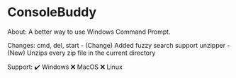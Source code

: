 # ConsoleBuddy

About:
A better way to use Windows Command Prompt.

Changes:
cmd, del, start - (Change) Added fuzzy search support
unzipper - (New) Unzips every zip file in the current directory

Support:
✔️ Windows
❌ MacOS
❌ Linux
